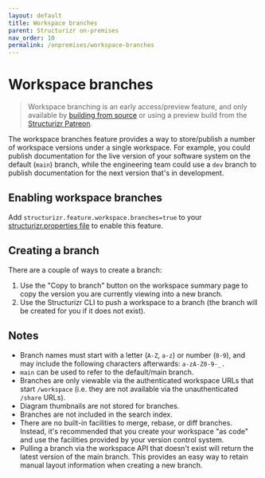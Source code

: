 ```yaml
---
layout: default
title: Workspace branches
parent: Structurizr on-premises
nav_order: 10
permalink: /onpremises/workspace-branches
---
```


# Workspace branches

> Workspace branching is an early access/preview feature, and only available by [building from source](/onpremises/building) or using a preview build from the [Structurizr Patreon](https://patreon.com/structurizr).

The workspace branches feature provides a way to store/publish a number of workspace versions under a single workspace.
For example, you could publish documentation for the live version of your software system on the default (`main`) branch,
while the engineering team could use a `dev` branch to publish documentation for the next version that's in development.

## Enabling workspace branches

Add `structurizr.feature.workspace.branches=true` to your [structurizr.properties file](/onpremises/configuration) to
enable this feature.

## Creating a branch

There are a couple of ways to create a branch:

1. Use the "Copy to branch" button on the workspace summary page to copy the version you are currently viewing into a new branch.
2. Use the Structurizr CLI to push a workspace to a branch (the branch will be created for you if it does not exist).

## Notes

- Branch names must start with a letter (`A-Z`, `a-z`) or number (`0-9`), and may include the following characters afterwards: `a-zA-Z0-9-_.`
- `main` can be used to refer to the default/main branch.
- Branches are only viewable via the authenticated workspace URLs that start `/workspace` (i.e. they are not available via the unauthenticated `/share` URLs).
- Diagram thumbnails are not stored for branches.
- Branches are not included in the search index.
- There are no built-in facilities to merge, rebase, or diff branches. Instead, it's recommended that you create your workspace "as code" and use the facilities provided by your version control system. 
- Pulling a branch via the workspace API that doesn't exist will return the latest version of the main branch. This provides an easy way to retain manual layout information when creating a new branch. 